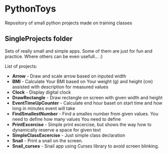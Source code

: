 # PythonToys
Repository of small python projects made on training classes

## SingleProjects folder
Sets of really small and simple apps. 
Some of them are just for fun and practice. Where others can be even usefull... :)

List of projects:
* **Arrow** - Draw and scale arrow based on inputed width
* **BMI** - Calculate Your BMI based on Your weight (g) and height (cm) assisted with description for measured values
* **Clock** - Display digital clock
* **DrawRectangle** - Draw rectangle on screen with given width and height
* **EventTimeUpCounter** - Calculate end hour baset on start time and how long in minutes event will take
* **FindSmallestNumber** - Find a smalles number from given values. You need to define how many values You need to define
* **PrintExcercise** - Simple print excercise, but shows the way how to dynamically reserve a space for given text
* **SimpleClassExcercise** - Just simple class declaration
* **Snail** - Print a snail on the screen.
* **Snail_curses** - Snail app using Curses library to avoid screen blinking.
